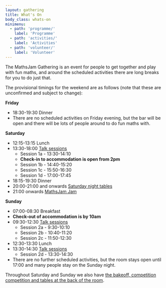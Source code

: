 ```yaml
---
layout: gathering
title: What's On
body_class: whats-on
minimenu: 
  - path: 'programme/'
    label: 'Programme'
  - path: 'activities/'
    label: 'Activities'
  - path: 'volunteer/'
    label: 'Volunteer'
---
```


The MathsJam Gathering is an event for people to get together and play with fun maths, and around the scheduled activities there are long breaks for you to do just that.

The provisional timings for the weekend are as follows (note that these are unconfirmed and subject to change):

**Friday**

- 18:30-19:30 Dinner
- There are no scheduled activities on Friday evening, but the bar will be open and there will be lots of people around to do fun maths with.

**Saturday**

- 12:15-13:15 Lunch
- 13:30-18:00 [Talk sessions]({{site.url}}/gathering/uk/archive/2024)
    - Session 1a - 13:30-14:10
    - **Check-in to accommodation is open from 2pm**
    - Session 1b - 14:40-15:20
    - Session 1c - 15:50-16:30
    - Session 1d - 17:00-17:45
- 18:15-19:30 Dinner
- 20:00-21:00 and onwards [Saturday night tables]({{site.url}}/gathering/uk/whats-on/#tables)
- 21:00 onwards [MathsJam Jam]({{site.url}}/gathering/uk/whats-on/activities/#jamjam)

**Sunday**

- 07:00-08:30 Breakfast
- **Check-out of accommodation is by 10am**
- 09:30-12:30 [Talk sessions]({{site.url}}/gathering/uk/archive/2024)
    - Session 2a - 9:30-10:10
    - Session 2b - 10:40-11:20
    - Session 2c - 11:50-12:30
- 12:30-13:30 Lunch
- 13:30-14:30 [Talk sessions]({{site.url}}/gathering/uk/archive/2024)
    - Session 2d - 13:30-14:30
- There are no further scheduled activities, but the room stays open until 17:00 and many people stay on the Sunday night.

Throughout Saturday and Sunday we also have [the bakeoff, competition competition and tables at the back of the room]({{site.url}}/gathering/uk/whats-on/activities).
